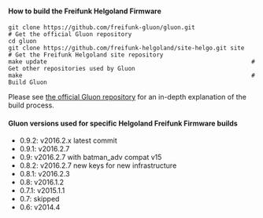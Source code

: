#### How to build the Freifunk Helgoland Firmware

    git clone https://github.com/freifunk-gluon/gluon.git                  # Get the official Gluon repository
    cd gluon
    git clone https://github.com/freifunk-helgoland/site-helgo.git site    # Get the Freifunk Helgoland site repository
    make update                                                          # Get other repositories used by Gluon
    make                                                                 # Build Gluon

Please see [the official Gluon repository](https://github.com/freifunk-gluon/gluon) for an in-depth explanation of the build process.


#### Gluon versions used for specific Helgoland Freifunk Firmware builds

- 0.9.2:  v2016.2.x latest commit
- 0.9.1:  v2016.2.7
- 0.9:    v2016.2.7 with batman_adv compat v15
- 0.8.2:  v2016.2.7 new keys for new infrastructure
- 0.8.1:  v2016.2.3
- 0.8:    v2016.1.2
- 0.7.1:  v2015.1.1
- 0.7:    skipped
- 0.6:    v2014.4

